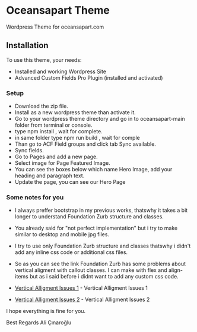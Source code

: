 # Oceansapart Theme

Wordpress Theme for oceansapart.com 

## Installation

To use this theme, your needs:

- Installed and working Wordpress Site
- Advanced Custom Fields Pro Plugin (installed and activated)

### Setup

- Download the zip file.
- Install as a new wordpress theme than activate it.
- Go to your wordpress theme directory and go in to oceansapart-main folder from terminal or console.
- type npm install , wait for complete.
- in same folder type npm run build , wait for comple
- Than go to ACF Field groups and click tab Sync available.
- Sync fields.
- Go to Pages and add a new page.
- Select image for Page Featured Image.
- You can see the boxes below which name Hero Image, add your heading and paragraph text.
- Update the page, you can see our Hero Page

### Some notes for you
- I always preffer bootstrap in my previous works, thatswhy it takes a bit longer to understand Foundation Zurb structure and classes.
- You already said for "not perfect implementation" but i try to make similar to desktop and mobile jpg files.
- I try to use only Foundation Zurb structure and classes thatswhy i didn't add any inline css code or additional css files.
- So as you can see the link Foundation Zurb has some problems about vertical aligment with callout classes. I can make with flex and align-items but as i said before i didnt want to add any custom css code.

- [Vertical Alligment Issues 1](https://zurb.com/university/lessons/142) - Vertical Alligment Issues 1
- [Vertical Alligment Issues 2](https://github.com/foundation/foundation-sites/issues/10388) - Vertical Alligment Issues 2

I hope everything is fine for you.

Best Regards
Ali Çınaroğlu
